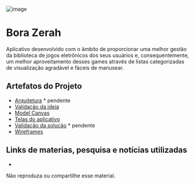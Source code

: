 ![image](http://www.futgamers.com.br/nimdog/tcc/logo.png)

# Bora Zerah

Aplicativo desenvolvido com o âmbito de proporcionar uma melhor gestão da biblioteca de jogos eletrônicos dos seus usuários e, consequentemente, um melhor aproveitamento desses games através de listas categorizadas de visualização agradável e fáceis de manusear.

## Artefatos do Projeto

  - [Arquitetura](architecture) * pendente
  - [Validação da ideia](discovery)
  - [Model Canvas](modelcanvas)
  - [Telas do aplicativo](screens)
  - [Validação da solução](validations) * pendente
  - [Wireframes](wireframes)
  
## Links de materias, pesquisa e notícias utilizadas

  -

Não reproduza ou compartilhe esse material.
